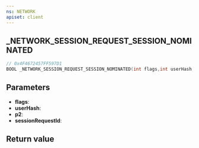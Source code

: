 ```yaml
---
ns: NETWORK
apiset: client
---
```

## _NETWORK_SESSION_REQUEST_SESSION_NOMINATED

```c
// 0x4F4672457FF597D1
BOOL _NETWORK_SESSION_REQUEST_SESSION_NOMINATED(int flags,int userHash,int p2,Any* sessionRequestId);
```


## Parameters
* **flags**:
* **userHash**:
* **p2**:
* **sessionRequestId**:

## Return value